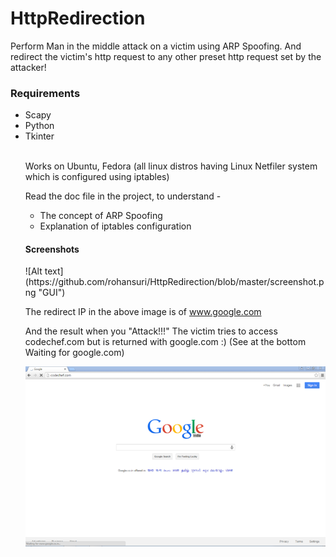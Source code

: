 # HttpRedirection
Perform Man in the middle attack on a victim using ARP Spoofing. And redirect the victim's http request to any other preset http request set by the attacker!

<h3>Requirements</h3>
  <ul><li>Scapy<br>
  <li>Python<br>
  <li>Tkinter<br><br>
  
Works on Ubuntu, Fedora (all linux distros having Linux Netfiler system which is configured using iptables)<br>

Read the doc file in the project, to understand -
<ul>
<li>The concept of ARP Spoofing
<li>Explanation of iptables configuration
</ul>

<h4>Screenshots</h4>
![Alt text](https://github.com/rohansuri/HttpRedirection/blob/master/screenshot.png "GUI")

The redirect IP in the above image is of www.google.com

And the result when you "Attack!!!"
The victim tries to access codechef.com but is returned with google.com :)
(See at the bottom Waiting for google.com)

![Alt text](https://github.com/rohansuri/HttpRedirection/blob/master/capture.png "GUI")
